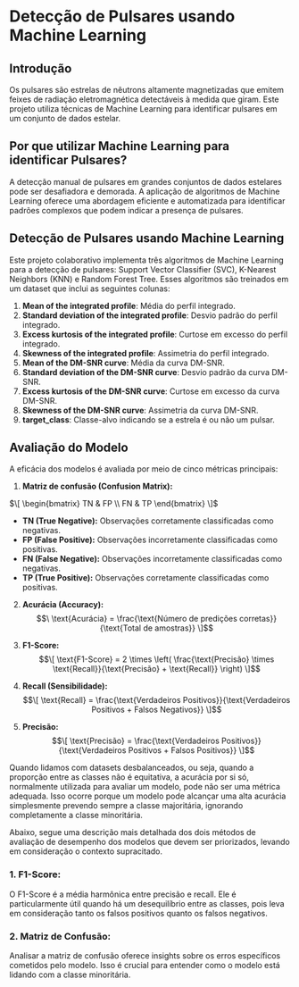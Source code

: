 # Detecção de Pulsares usando Machine Learning

## Introdução

Os pulsares são estrelas de nêutrons altamente magnetizadas que emitem feixes de radiação eletromagnética detectáveis à medida que giram. Este projeto utiliza técnicas de Machine Learning para identificar pulsares em um conjunto de dados estelar.

## Por que utilizar Machine Learning para identificar Pulsares?

A detecção manual de pulsares em grandes conjuntos de dados estelares pode ser desafiadora e demorada. A aplicação de algoritmos de Machine Learning oferece uma abordagem eficiente e automatizada para identificar padrões complexos que podem indicar a presença de pulsares.

## Detecção de Pulsares usando Machine Learning

Este projeto colaborativo implementa três algoritmos de Machine Learning para a detecção de pulsares: Support Vector Classifier (SVC), K-Nearest Neighbors (KNN) e Random Forest Tree. Esses algoritmos são treinados em um dataset que inclui as seguintes colunas:

1. **Mean of the integrated profile**: Média do perfil integrado.
2. **Standard deviation of the integrated profile**: Desvio padrão do perfil integrado.
3. **Excess kurtosis of the integrated profile**: Curtose em excesso do perfil integrado.
4. **Skewness of the integrated profile**: Assimetria do perfil integrado.
5. **Mean of the DM-SNR curve**: Média da curva DM-SNR.
6. **Standard deviation of the DM-SNR curve**: Desvio padrão da curva DM-SNR.
7. **Excess kurtosis of the DM-SNR curve**: Curtose em excesso da curva DM-SNR.
8. **Skewness of the DM-SNR curve**: Assimetria da curva DM-SNR.
9. **target_class**: Classe-alvo indicando se a estrela é ou não um pulsar.

## Avaliação do Modelo

A eficácia dos modelos é avaliada por meio de cinco métricas principais:

1. **Matriz de confusão (Confusion Matrix):** 

$\[ \begin{bmatrix} TN & FP \\ FN & TP \end{bmatrix} \]$

- **TN (True Negative):** Observações corretamente classificadas como negativas.
- **FP (False Positive):** Observações incorretamente classificadas como positivas.
- **FN (False Negative):** Observações incorretamente classificadas como negativas.
- **TP (True Positive):** Observações corretamente classificadas como positivas.

2. **Acurácia (Accuracy):** 
   $$\ \text{Acurácia} = \frac{\text{Número de predições corretas}}{\text{Total de amostras}} \]$$

3. **F1-Score:** 
   $$\[ \text{F1-Score} = 2 \times \left( \frac{\text{Precisão} \times \text{Recall}}{\text{Precisão} + \text{Recall}} \right) \]$$

4. **Recall (Sensibilidade):** 
   $$\[ \text{Recall} = \frac{\text{Verdadeiros Positivos}}{\text{Verdadeiros Positivos + Falsos Negativos}} \]$$

5. **Precisão:** 
   $$\[ \text{Precisão} = \frac{\text{Verdadeiros Positivos}}{\text{Verdadeiros Positivos + Falsos Positivos}} \]$$


Quando lidamos com datasets desbalanceados, ou seja, quando a proporção entre as classes não é equitativa, a acurácia por si só, normalmente utilizada para avaliar um modelo, pode não ser uma métrica adequada. Isso ocorre porque um modelo pode alcançar uma alta acurácia simplesmente prevendo sempre a classe majoritária, ignorando completamente a classe minoritária.

Abaixo, segue uma descrição mais detalhada dos dois métodos de avaliação de desempenho dos modelos que devem ser priorizados, levando em consideração o contexto supracitado. 

### 1. **F1-Score:**
O F1-Score é a média harmônica entre precisão e recall. Ele é particularmente útil quando há um desequilíbrio entre as classes, pois leva em consideração tanto os falsos positivos quanto os falsos negativos.

### 2. **Matriz de Confusão:**
Analisar a matriz de confusão oferece insights sobre os erros específicos cometidos pelo modelo. Isso é crucial para entender como o modelo está lidando com a classe minoritária.




